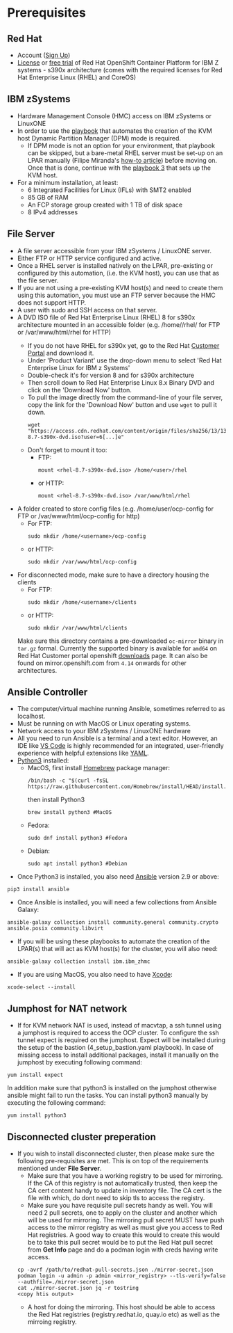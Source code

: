 
# Prerequisites
## Red Hat
* Account ([Sign Up](https://www.redhat.com/wapps/ugc/register.html?_flowId=register-flow&_flowExecutionKey=e1s1))
* [License](https://access.redhat.com/products/red-hat-openshift-container-platform/) or [free trial](https://www.redhat.com/en/technologies/cloud-computing/openshift/try-it) of Red Hat OpenShift Container Platform for IBM Z systems - s390x architecture (comes with the required licenses for Red Hat Enterprise Linux (RHEL) and CoreOS)
## IBM zSystems
* Hardware Management Console (HMC) access on IBM zSystems or LinuxONE
* In order to use the [playbook](https://github.com/IBM/Ansible-OpenShift-Provisioning/blob/main/playbooks/2_create_kvm_host.yaml) that automates the creation of the KVM host Dynamic Partition Manager (DPM) mode is required.
    * If DPM mode is not an option for your environment, that playbook can be skipped, but a bare-metal RHEL server must be set-up on an LPAR manually (Filipe Miranda's [how-to article](https://www.linkedin.com/pulse/demystifying-install-process-red-hat-enterprise-linux-filipe-miranda/)) before moving on. Once that is done, continue with the [playbook 3](https://github.com/IBM/Ansible-OpenShift-Provisioning/blob/main/playbooks/3_setup_kvm_host.yaml) that sets up the KVM host.
* For a minimum installation, at least:
    * 6 Integrated Facilities for Linux (IFLs) with SMT2 enabled
    * 85 GB of RAM
    * An FCP storage group created with 1 TB of disk space
    * 8 IPv4 addresses
## File Server
* A file server accessible from your IBM zSystems / LinuxONE server.
* Either FTP or HTTP service configured and active.
* Once a RHEL server is installed natively on the LPAR, pre-existing or configured by this automation, (i.e. the KVM host), you can use that as the file server. 
* If you are not using a pre-existing KVM host(s) and need to create them using this automation, you must use an FTP server because the HMC does not support HTTP.
* A user with sudo and SSH access on that server.
* A DVD ISO file of Red Hat Enterprise Linux (RHEL) 8 for s390x architecture mounted in an accessible folder (e.g. /home/<user>/rhel/ for FTP or /var/www/html/rhel for HTTP)
    * If you do not have RHEL for s390x yet, go to the Red Hat [Customer Portal](https://access.redhat.com/downloads/content) and download it.
    * Under 'Product Variant' use the drop-down menu to select 'Red Hat Enterprise Linux for IBM z Systems' 
    * Double-check it's for version 8 and for s390x architecture
    * Then scroll down to Red Hat Enterprise Linux 8.x Binary DVD and click on the 'Download Now' button.
    * To pull the image directly from the command-line of your file server, copy the link for the 'Download Now' button and use `wget` to pull it down.
        ```
        wget "https://access.cdn.redhat.com/content/origin/files/sha256/13/13[...]40/rhel-8.7-s390x-dvd.iso?user=6[...]e"
        ```
    * Don't forget to mount it too:
        * FTP:
            ```
            mount <rhel-8.7-s390x-dvd.iso> /home/<user>/rhel
            ```
        * or HTTP:
            ```
            mount <rhel-8.7-s390x-dvd.iso> /var/www/html/rhel
            ```
* A folder created to store config files (e.g. /home/user/ocp-config for FTP or /var/www/html/ocp-config for http)
    * For FTP:
        ```
        sudo mkdir /home/<username>/ocp-config
        ```
    * or HTTP:
        ```
        sudo mkdir /var/www/html/ocp-config
        ```
* For disconnected mode, make sure to have a directory housing the clients
    * For FTP:
      ```
      sudo mkdir /home/<username>/clients
      ```
    * or HTTP:
      ```
      sudo mkdir /var/www/html/clients
      ```
    Make sure this directory contains a pre-downloaded `oc-mirror` binary in `tar.gz` formal. Currently the supported binary is available for `amd64` on Red Hat Customer portal openshift [downloads](https://console.redhat.com/openshift/downloads) page. It can also be found on mirror.openshift.com from `4.14` onwards for other architectures.
## Ansible Controller
* The computer/virtual machine running Ansible, sometimes referred to as localhost.
* Must be running on with MacOS or Linux operating systems.
* Network access to your IBM zSystems / LinuxONE hardware
* All you need to run Ansible is a terminal and a text editor. However, an IDE like [VS Code](https://code.visualstudio.com/download) is highly recommended for an integrated, user-friendly experience with helpful extensions like [YAML](https://marketplace.visualstudio.com/items?itemName=redhat.vscode-yaml).
* [Python3](https://realpython.com/installing-python/) installed:
    * MacOS, first install [Homebrew](https://brew.sh/) package manager:
        ```
        /bin/bash -c "$(curl -fsSL https://raw.githubusercontent.com/Homebrew/install/HEAD/install.sh)"
        ```
        then install Python3
        ```
        brew install python3 #MacOS
        ```
    * Fedora:
        ```
        sudo dnf install python3 #Fedora
        ```
    * Debian:
        ```
        sudo apt install python3 #Debian
        ```
* Once Python3 is installed, you also need [Ansible](https://docs.ansible.com/ansible/latest/installation_guide/intro_installation.html) version 2.9 or above:
```
pip3 install ansible
```
* Once Ansible is installed, you will need a few collections from Ansible Galaxy:
```
ansible-galaxy collection install community.general community.crypto ansible.posix community.libvirt
```
* If you will be using these playbooks to automate the creation of the LPAR(s) that will act as KVM host(s) for the cluster, you will also need:
```
ansible-galaxy collection install ibm.ibm_zhmc 
```
* If you are using MacOS, you also need to have [Xcode](https://apps.apple.com/us/app/xcode/id497799835?mt=12):
```
xcode-select --install
```
## Jumphost for NAT network
* If for KVM network NAT is used, instead of macvtap, a ssh tunnel using a jumphost is required to access the OCP cluster. To configure the ssh tunnel expect is required on the jumphost. Expect will be installed during the setup of the bastion (4_setup_bastion.yaml playbook). In case of missing access to install additional packages, install it manually on the jumphost by executing following command:
```
yum install expect 
```
In addition make sure that python3 is installed on the jumphost otherwise ansible might fail to run the tasks. You can install python3 manually by executing the following command:
```
yum install python3 
```
## Disconnected cluster preperation
* If you wish to install disconnected cluster, then please make sure the following pre-requisites are met. This is on top of the requirements mentioned under **File Server**.
    * Make sure that you have a working registry to be used for mirroring. If the CA of this registry is not automatically trusted, then keep the CA cert content handy to update in inventory file. The CA cert is the file with which, do dont need to skip tls to access the registry.
    * Make sure you have requisite pull secrets handy as well. You will need 2 pull secrets, one to apply on the cluster and another which will be used for mirroring. The mirroring  pull secret MUST have push access to the mirror registry as well as must give you access to Red Hat registries. A good way to create this would to create this would be to take this pull secret would be to put the Red Hat pull secret from **Get Info** page and do a podman login with creds having write access.
    ```
    cp -avrf /path/to/redhat-pull-secrets.json ./mirror-secret.json
    podman login -u admin -p admin <mirror_registry> --tls-verify=false --authfile=./mirror-secret.json
    cat ./mirror-secret.json jq -r tostring
    <copy htis output>
    ```
    * A host for doing the mirroring. This host should be able to access the Red Hat registries (registry.redhat.io, quay.io etc) as well as the mirroing registry.
